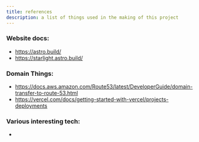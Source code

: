 ```yaml
---
title: references
description: a list of things used in the making of this project
---
```


### Website docs:
- https://astro.build/
- https://starlight.astro.build/

### Domain Things:
- https://docs.aws.amazon.com/Route53/latest/DeveloperGuide/domain-transfer-to-route-53.html
- https://vercel.com/docs/getting-started-with-vercel/projects-deployments

### Various interesting tech:
- 

